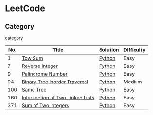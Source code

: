# LeetCode

## Category

[category](category.md)

| No. | Title | Solution | Difficulty |
| --- | ----- | -------- | ---------- |
| 1   |[Tow Sum](https://leetcode.com/problems/two-sum/) | [Python](https://github.com/kaka-lin/leetcode/tree/master/python/array/001_two_sum.md) | Easy |
| 7   |[Reverse Integer](https://leetcode.com/problems/reverse-integer/) | [Python](https://github.com/kaka-lin/leetcode/tree/master/python/other/007_reverse_integer.md) | Easy |
| 9   |[Palindrome Number](https://leetcode.com/problems/palindrome-number/) | [Python](https://github.com/kaka-lin/leetcode/tree/master/python/other/009_palindrome_number.md) | Easy |
| 94  |[Binary Tree Inorder Traversal](https://leetcode.com/problems/binary-tree-inorder-traversal/) | [Python](https://github.com/kaka-lin/leetcode/tree/master/python/tree/094_binary_tree_inorder_traversal.md) | Medium |
| 100 |[Same Tree](https://leetcode.com/problems/same-tree/) | [Python](https://github.com/kaka-lin/leetcode/tree/master/python/tree/100_same_tree.md) | Easy |
| 160 |[Intersection of Two Linked Lists](https://leetcode.com/problems/intersection-of-two-linked-lists/) | [Python](https://github.com/kaka-lin/leetcode/tree/master/python/linked-list/160_intersection_of_two_linked_list.md) | Easy |
| 371 |[Sum of Two Integers](https://leetcode.com/problems/sum-of-two-integers/) | [Python](https://github.com/kaka-lin/leetcode/tree/master/python/bit-manipulation/371_sum_of_two_integers.md) | Easy |
